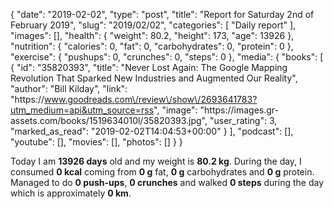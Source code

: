 {
    "date": "2019-02-02",
    "type": "post",
    "title": "Report for Saturday 2nd of February 2019",
    "slug": "2019\/02\/02",
    "categories": [
        "Daily report"
    ],
    "images": [],
    "health": {
        "weight": 80.2,
        "height": 173,
        "age": 13926
    },
    "nutrition": {
        "calories": 0,
        "fat": 0,
        "carbohydrates": 0,
        "protein": 0
    },
    "exercise": {
        "pushups": 0,
        "crunches": 0,
        "steps": 0
    },
    "media": {
        "books": [
            {
                "id": "35820393",
                "title": "Never Lost Again: The Google Mapping Revolution That Sparked New Industries and Augmented Our Reality",
                "author": "Bill Kilday",
                "link": "https:\/\/www.goodreads.com\/review\/show\/2693641783?utm_medium=api&utm_source=rss",
                "image": "https:\/\/images.gr-assets.com\/books\/1519634010l\/35820393.jpg",
                "user_rating": 3,
                "marked_as_read": "2019-02-02T14:04:53+00:00"
            }
        ],
        "podcast": [],
        "youtube": [],
        "movies": [],
        "photos": []
    }
}

Today I am <strong>13926 days</strong> old and my weight is <strong>80.2 kg</strong>. During the day, I consumed <strong>0 kcal</strong> coming from <strong>0 g</strong> fat, <strong>0 g</strong> carbohydrates and <strong>0 g</strong> protein. Managed to do <strong>0 push-ups</strong>, <strong>0 crunches</strong> and walked <strong>0 steps</strong> during the day which is approximately <strong>0 km</strong>.